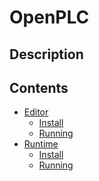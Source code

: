 # OpenPLC

## Description

## Contents
- [Editor]()
    + [Install]()
    + [Running]()
- [Runtime]()
    + [Install]()
    + [Running]()

